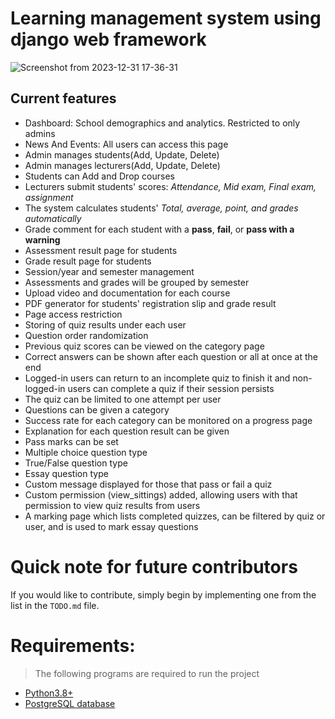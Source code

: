 # Learning management system using django web framework




![Screenshot from 2023-12-31 17-36-31](https://github.com/adilmohak/django-lms/assets/60693922/e7fb628a-6275-4160-ae0f-ab27099ab3ca)

## Current features

- Dashboard: School demographics and analytics. Restricted to only admins
- News And Events: All users can access this page
- Admin manages students(Add, Update, Delete)
- Admin manages lecturers(Add, Update, Delete)
- Students can Add and Drop courses
- Lecturers submit students' scores: _Attendance, Mid exam, Final exam, assignment_
- The system calculates students' _Total, average, point, and grades automatically_
- Grade comment for each student with a **pass**, **fail**, or **pass with a warning**
- Assessment result page for students
- Grade result page for students
- Session/year and semester management
- Assessments and grades will be grouped by semester
- Upload video and documentation for each course
- PDF generator for students' registration slip and grade result
- Page access restriction
- Storing of quiz results under each user
- Question order randomization
- Previous quiz scores can be viewed on the category page
- Correct answers can be shown after each question or all at once at the end
- Logged-in users can return to an incomplete quiz to finish it and non-logged-in users can complete a quiz if their session persists
- The quiz can be limited to one attempt per user
- Questions can be given a category
- Success rate for each category can be monitored on a progress page
- Explanation for each question result can be given
- Pass marks can be set
- Multiple choice question type
- True/False question type
- Essay question type
- Custom message displayed for those that pass or fail a quiz
- Custom permission (view_sittings) added, allowing users with that permission to view quiz results from users
- A marking page which lists completed quizzes, can be filtered by quiz or user, and is used to mark essay questions

# Quick note for future contributors

If you would like to contribute, simply begin by implementing one from the list in the `TODO.md` file.

# Requirements:

> The following programs are required to run the project

- [Python3.8+](https://www.python.org/downloads/)
- [PostgreSQL database](https://www.postgresql.org/download/)



